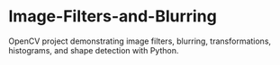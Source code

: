 # Image-Filters-and-Blurring
OpenCV project demonstrating image filters, blurring, transformations, histograms, and shape detection with Python.
